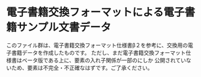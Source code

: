 電子書籍交換フォーマットによる電子書籍サンプル文書データ
========================================================

このファイル群は、電子書籍交換フォーマット仕様書β２を参考に、交換用の電子書籍データを作成したものです。
ただし、まだ電子書籍交換フォーマット仕様書はベータ版である上に、要素の入れ子関係が一部のにしか
公開されていないため、要素は不完全・不正確なはずです。ご了承ください。
